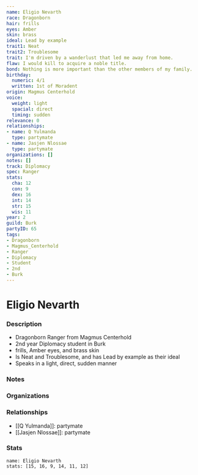 ```yaml
---
name: Eligio Nevarth
race: Dragonborn
hair: frills
eyes: Amber
skin: brass
ideal: Lead by example
trait1: Neat
trait2: Troublesome
trait: I'm driven by a wanderlust that led me away from home.
flaw: I would kill to acquire a noble title.
bond: Nothing is more important than the other members of my family.
birthday:
  numeric: 4/1
  written: 1st of Moradent
origin: Magmus Centerhold
voice:
  weight: light
  spacial: direct
  timing: sudden
relevance: 0
relationships:
- name: Q Yulmanda
  type: partymate
- name: Jasjen Nlossae
  type: partymate
organizations: []
notes: []
track: Diplomacy
spec: Ranger
stats:
  cha: 12
  con: 9
  dex: 16
  int: 14
  str: 15
  wis: 11
year: 2
guild: Burk
partyID: 65
tags:
- Dragonborn
- Magmus_Centerhold
- Ranger
- Diplomacy
- Student
- 2nd
- Burk
---
```

# Eligio Nevarth
### Description
- Dragonborn Ranger from Magmus Centerhold
- 2nd year Diplomacy student in Burk
- frills, Amber eyes, and brass skin
- Is Neat and Troublesome, and has Lead by example as their ideal
- Speaks in a light, direct, sudden manner

### Notes

### Organizations

### Relationships
- [[Q Yulmanda]]: partymate
- [[Jasjen Nlossae]]: partymate

### Stats
```statblock
name: Eligio Nevarth
stats: [15, 16, 9, 14, 11, 12]
```